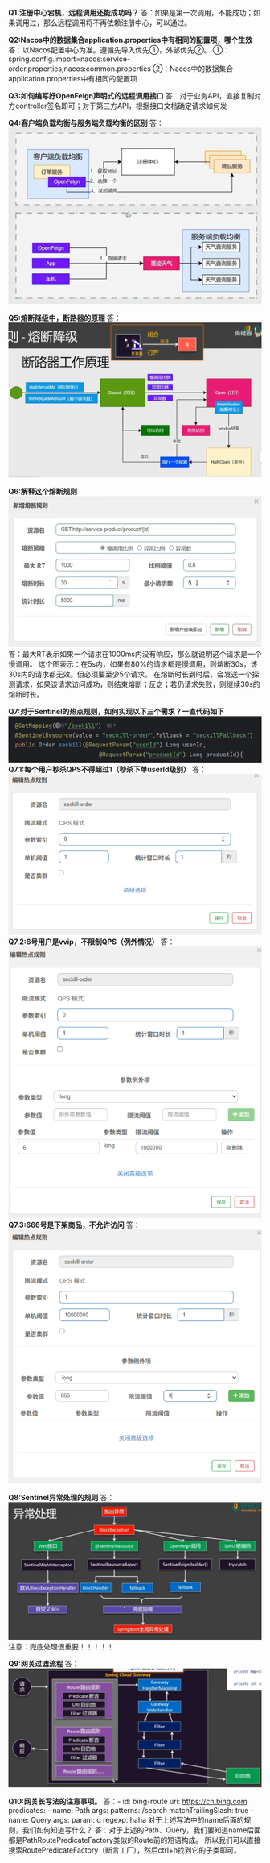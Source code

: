 **Q1:注册中心宕机，远程调用还能成功吗？**
答：如果是第一次调用，不能成功；如果调用过，那么远程调用将不再依赖注册中心，可以通过。

**Q2:Nacos中的数据集合application.properties中有相同的配置项，哪个生效**
答：以Nacos配置中心为准。遵循先导入优先①，外部优先②。
①：spring.config.import=nacos:service-order.properties,nacos:common.properties
②：Nacos中的数据集合application.properties中有相同的配置项

**Q3:如何编写好OpenFeign声明式的远程调用接口**
答：对于业务API，直接复制对方controller签名即可；对于第三方API，根据接口文档确定请求如何发

**Q4:客户端负载均衡与服务端负载均衡的区别**
答：![img.png](img.png)

**Q5:熔断降级中，断路器的原理**
答：![img_1.png](img_1.png)

**Q6:解释这个熔断规则![img_2.png](img_2.png)**
答：最大RT表示如果一个请求在1000ms内没有响应，那么就说明这个请求是一个慢调用。
这个图表示：在5s内，如果有80%的请求都是慢调用，则熔断30s，该30s内的请求都无效。但必须要至少5个请求。
在熔断时长到时后，会发送一个探测请求，如果该请求访问成功，则结束熔断；反之；若仍请求失败，则继续30s的熔断时长。

**Q7:对于Sentinel的热点规则，如何实现以下三个需求？一直代码如下![img_3.png](img_3.png)**
**Q7.1:每个用户秒杀QPS不得超过1（秒杀下单userId级别）**
答：![img_4.png](img_4.png)
**Q7.2:6号用户是vvip，不限制QPS（例外情况）**
答：![img_5.png](img_5.png)
**Q7.3:666号是下架商品，不允许访问**
答：![img_6.png](img_6.png)

**Q8:Sentinel异常处理的规则**
答：![img_7.png](img_7.png)
注意：兜底处理很重要！！！！！

**Q9:网关过滤流程**
答：![img_8.png](img_8.png)

**Q10:网关长写法的注意事项。**
答：- id: bing-route
        uri: https://cn.bing.com
        predicates:
              - name: Path
                    args:
                        patterns: /search
                        matchTrailingSlash: true
              - name: Query
                    args:
                        param: q
                        regexp: haha
对于上述写法中的name后面的规则，我们如何知道写什么？
答：对于上述的Path、Query，我们要知道name后面都是PathRoutePredicateFactory类似的Route前的短语构成。
所以我们可以直接搜索RoutePredicateFactory（断言工厂），然后ctrl+h找到它的子类即可。